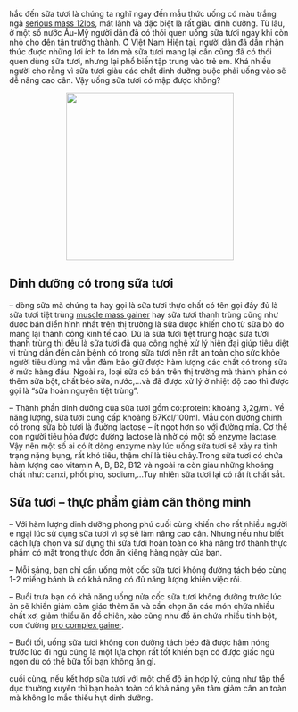 <p>hắc đến sữa tươi là chúng ta nghĩ ngay đến mẫu thức uống có màu trắng ngà <a href="http://sieuthicobap.com/serious-mass-12lbs-353.html">serious mass 12lbs</a>, mát lành và đặc biệt là rất giàu dinh dưỡng. Từ lâu, ở một số nước Âu-Mỹ người dân đã có thói quen uống sữa tươi ngay khi còn nhỏ cho đến tận trưởng thành. Ở Việt Nam Hiện tại, người dân đã dần nhận thức được những lợi ích to lớn mà sữa tươi mang lại cần cũng đã có thói quen dùng sữa tươi, nhưng lại phổ biến tập trung vào trẻ em. Khá nhiều người cho rằng vì sữa tươi giàu các chất dinh dưỡng buộc phải uống vào sẽ dễ nâng cao cân. Vậy uống sữa tươi có mập được không?</p>

<p style="text-align:center"><img alt="" src="http://sieuthicobap.com/upload/hinhanh/lab.jpg" style="height:300px; width:300px" /></p>

<h2>Dinh dưỡng có trong sữa tươi</h2>

<p>&ndash; dòng sữa mà chúng ta hay gọi là sữa tươi thực chất có tên gọi đầy đủ là sữa tươi tiệt trùng <a href="http://sieuthicobap.com/muscle-mass-gainer-12lbs-362.html">muscle mass gainer</a> hay sữa tươi thanh trùng cũng như được bán điển hình nhất trên thị trường là sữa được khiến cho từ sữa bò do mang lại thành công kinh tế cao. Dù là sữa tươi tiệt trùng hoặc sữa tươi thanh trùng thì đều là sữa tươi đã qua công nghệ xử lý hiện đại giúp tiêu diệt vi trùng dẫn đến căn bệnh có trong sữa tươi nên rất an toàn cho sức khỏe người tiêu dùng mà vẫn đảm bảo giữ được hàm lượng các chất có trong sữa ở mức hàng đầu. Ngoài ra, loại sữa có bán trên thị trường mà thành phần có thêm sữa bột, chất béo sữa, nước,&hellip;và đã được xử lý ở nhiệt độ cao thì được gọi là &ldquo;sữa hoàn nguyên tiệt trùng&rdquo;.</p>

<p>&ndash; Thành phần dinh dưỡng của sữa tươi gồm có:protein: khoảng 3,2g/ml. Về năng lượng, sữa tươi cung cấp khoảng 67Kcl/100ml. Mẫu con đường chính có trong sữa bò tươi là đường lactose &ndash; ít ngọt hơn so với đường mía. Cơ thể con người tiêu hóa được đường lactose là nhờ có một số enzyme lactase. Vậy nên một số ai có ít dòng enzyme này lúc uống sữa tươi sẽ xảy ra tình trạng nặng bụng, rất khó tiêu, thậm chí là tiêu chảy.Trong sữa tươi có chứa hàm lượng cao vitamin A, B, B2, B12 và ngoài ra còn giàu những khoáng chất như: canxi, phốt pho, sodium,&hellip;Tuy nhiên sữa tươi lại có rất ít chất sắt.</p>

<h2>Sữa tươi &ndash; thực phẩm giảm cân thông minh</h2>

<p>&ndash; Với hàm lượng dinh dưỡng phong phú cuối cùng khiến cho rất nhiều người e ngại lúc sử dụng sữa tươi vì sợ sẽ làm nâng cao cân. Nhưng nếu như biết cách lựa chọn và sử dụng thì sữa tươi hoàn toàn có khả năng trở thành thực phẩm có mặt trong thực đơn ăn kiêng hàng ngày của bạn.</p>

<p>&ndash; Mỗi sáng, bạn chỉ cần uống một cốc sữa tươi không đường tách béo cùng 1-2 miếng bánh là có khả năng có đủ năng lượng khiến việc rồi.</p>

<p>&ndash; Buổi trưa bạn có khả năng uống nửa cốc sữa tươi không đường trước lúc ăn sẽ khiến giảm cảm giác thèm ăn và cần chọn ăn các món chứa nhiều chất xơ, giảm thiểu ăn đồ chiên, xào cũng như đồ ăn chứa nhiều tinh bột, con đường <a href="http://sieuthicobap.com/pro-complex-gainer-5.08lbs-354.html">pro complex gainer</a>.</p>

<p>&ndash; Buổi tối, uống sữa tươi không con đường tách béo đã được hâm nóng trước lúc đi ngủ cũng là một lựa chọn rất tốt khiến bạn có được giấc ngủ ngon dù có thể bữa tối bạn không ăn gì.</p>

<p>cuối cùng, nếu kết hợp sữa tươi với một chế độ ăn hợp lý, cũng như tập thể dục thường xuyên thì bạn hoàn toàn có khả năng yên tâm giảm cân an toàn mà không lo mắc thiếu hụt dinh dưỡng.</p>
